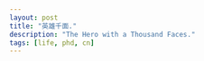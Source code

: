 ```yaml
---
layout: post
title: "英雄千面."
description: "The Hero with a Thousand Faces."
tags: [life, phd, cn]
---
```


